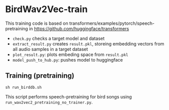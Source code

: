 # BirdWav2Vec-train

This training code is based on 
transformers/examples/pytorch/speech-pretraining
in https://github.com/huggingface/transformers

- `check.py` checks a target model and dataset
- `extract_result.py`  creates `result.pkl`, storeing embedding vectors from all audio samples in a target dataset
- `plot_result.py`: plots embeding space from `result.pkl`
- `model_push_to_hub.py`: pushes model to huggingface
 
## Training (pretraining)

```
sh run_birddb.sh
```
This script performs speech-pretraining for bird songs 
using `run_wav2vec2_pretraining_no_trainer.py`.
